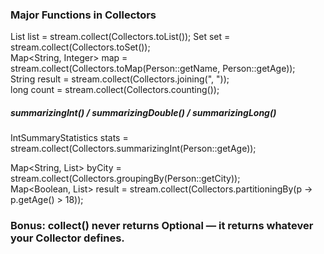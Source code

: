 
### Major Functions in Collectors
List<String> list = stream.collect(Collectors.toList());
Set<String> set = stream.collect(Collectors.toSet());  
Map<String, Integer> map = stream.collect(Collectors.toMap(Person::getName, Person::getAge));  
String result = stream.collect(Collectors.joining(", "));  
long count = stream.collect(Collectors.counting());
##### summarizingInt() / summarizingDouble() / summarizingLong()
IntSummaryStatistics stats = stream.collect(Collectors.summarizingInt(Person::getAge));

Map<String, List<Person>> byCity = stream.collect(Collectors.groupingBy(Person::getCity));  
Map<Boolean, List<Person>> result = stream.collect(Collectors.partitioningBy(p -> p.getAge() > 18));



### Bonus: collect() never returns Optional — it returns whatever your Collector defines.